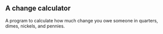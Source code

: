 ## A change calculator

A program to calculate how much change you owe someone in quarters, dimes, nickels, and pennies.
